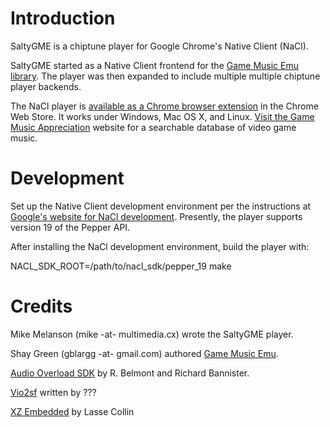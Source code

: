 # Introduction
SaltyGME is a chiptune player for Google Chrome's Native Client (NaCl).

SaltyGME started as a Native Client frontend for the
[Game Music Emu library](http://www.slack.net/~ant/libs/audio.html). The 
player was then expanded to include multiple multiple chiptune
player backends.

The NaCl player is [available as a Chrome browser extension](https://chrome.google.com/webstore/detail/leooadmebmmjogbfhdcbfldndllfkhpg) in the Chrome Web Store.
It works under Windows, Mac OS X, and Linux. [Visit the Game Music Appreciation](http://gamemusic.multimedia.cx/)
website for a searchable database of video game music.

# Development
Set up the Native Client development environment per the instructions at
[Google's website for NaCl development](https://developers.google.com/native-client/).
Presently, the player supports version 19 of the Pepper API.

After installing the NaCl development environment, build the player with:

NACL_SDK_ROOT=/path/to/nacl_sdk/pepper_19 make

# Credits
Mike Melanson (mike -at- multimedia.cx) wrote the SaltyGME player.

Shay Green (gblargg -at- gmail.com) authored [Game Music Emu](http://www.slack.net/~ant/libs/audio.html).

[Audio Overload SDK](http://rbelmont.mameworld.info/?page_id=221) by R. Belmont and Richard Bannister.

[Vio2sf](http://www.zophar.net/utilities/2sf/vio2sf.html) written by ???

[XZ Embedded](http://tukaani.org/xz/embedded.html) by Lasse Collin
